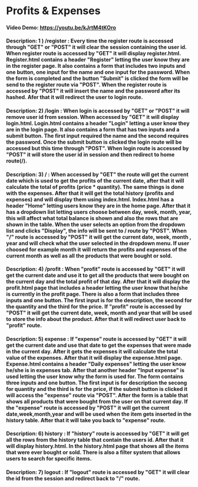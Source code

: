 # Profits & Expenses
#### Video Demo:  https://youtu.be/kJrtM4tKOro
#### Description: 1 ) /register : Every time the register route is accessed through "GET" or "POST" it will clear the session containing the user id. When register route is accessed by "GET" it will display register.html. Register.html contains a header "Register" letting the user know they are in the register page. It also contains a form that includes two inputs and one button, one input for the name and one input for the password. When the form is completed and the button "Submit" is clicked the form will be send to the register route via "POST". When the register route is accessed by "POST" it will insert the name and the password after its hashed. Afer that it will redirect the user to login route.

#### Description: 2) /login : When login is accessed by "GET" or "POST" it will remove user id from session. When accessed by "GET" it will display login.html. Login.html contains a header "Login" letting a user know they are in the login page. It also contains a form that has two inputs and a submit button. The first input required the name and the second requires the password. Once the submit button is clicked the login route will be accessed but this time through "POST". When login route is accessed by "POST" it will store the user id in session and then redirect to home route(/).

#### Description: 3) / : When accessed by "GET" the route will get the current date which is used to get the profits of the current date, after that it will calculate the total of profits (price * quantity). The same things is done with the expenses. After that it will get the total history (profits and expenses) and will display them using index.html. Index.html has a header "Home" letting users know they are in the home page. After that it has a dropdown list letting users choose between day, week, month, year, this will affect what total balance is shown and also the rows that are shown in the table. When the user selects an option from the dropdown list and clicks "Display", the info will be sent to / route by "POST". When "/" route is accessed by "POST" it will get the current date, week, month , year and will check what the user selected in the dropdown menu. If user choosed for example month it will return the profits and expenses of the current month as well as all the products that were bought or sold.

#### Description: 4) /profit : When "profit" route is accessed by "GET" it will get the current date and use it to get all the products that were bought on the current day and the total profit of that day. After that it will display the profit.html page that includes a header letting the user know that he/she is currently in the profit page. There is also a form that includes three inputs and one button. The first input is for the description, the second for the quantity and the third for the price. If "profit" route is accessed by "POST" it will get the current date, week, month and year that will be used to store the info about the product. After that it will redirect user back to "profit" route.

#### Description: 5) expense : If "expense" route is accessed by "GET" it will get the current date and use that date to get the expenses that were made in the current day. After it gets the expenses it will calculate the total value of the expenses. After that it will display the expense.html page. Expense.html contains a header "Daily expenses" letting the user know he/she is in expenses tab. After that another header "Input expense" is used letting the user know why the form is used for. The form contains three inputs and one button. The first input is for description the secong for quantity and the third is for the price, if the submit button is clicked it will access the "expense" route via "POST". After the form is a table that shows all products that were bought from the user on that current day. If the "expense" route is accessed by "POST" it will get the current date,week,month,year and will be used when the item gets inserted in the history table. After that it will take you back to "expense" route.

#### Description: 6) history : If "history" route is accessed by "GET" it will get all the rows from the history table that contain the users id. After that it will display history.html. In the history.html page that shows all the items that were ever bought or sold. There is also a filter system that allows users to search for specific items.

#### Description: 7) logout : If "logout" route is accessed by "GET" it will clear the id from the session and redirect back to "/" route.
